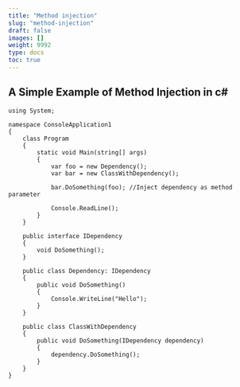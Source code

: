 ```yaml
---
title: "Method injection"
slug: "method-injection"
draft: false
images: []
weight: 9992
type: docs
toc: true
---
```


## A Simple Example of Method Injection in c#
    using System;

    namespace ConsoleApplication1
    {
        class Program
        {
            static void Main(string[] args)
            {
                var foo = new Dependency();
                var bar = new ClassWithDependency();

                bar.DoSomething(foo); //Inject dependency as method parameter

                Console.ReadLine();
            }
        }

        public interface IDependency
        {
            void DoSomething();
        }

        public class Dependency: IDependency
        {
            public void DoSomething()
            {
                Console.WriteLine("Hello");
            }
        }

        public class ClassWithDependency
        {
            public void DoSomething(IDependency dependency)
            {
                dependency.DoSomething();
            }
        }
    }


